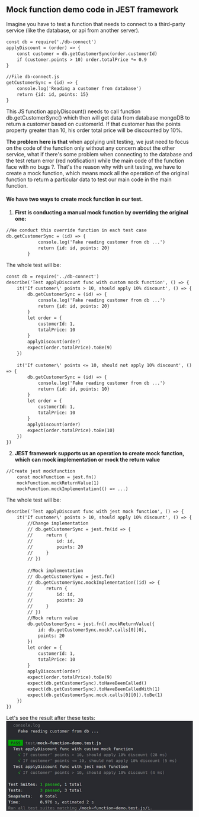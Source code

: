 ## Mock function demo code in JEST framework
Imagine you have to test a function that needs to connect to a third-party service (like the database, or api from another server).
```JS
const db = require('./db-connect')
applyDiscount = (order) => {
    const customer = db.getCustomerSync(order.customerId)
    if (customer.points > 10) order.totalPrice *= 0.9
}
```

```JS
//File db-connect.js
getCustomerSync = (id) => {
    console.log('Reading a customer from database')
    return {id: id, points: 15}
}
```

This JS function applyDiscount() needs to call function db.getCustomerSync() which then will get data from database mongoDB to return a customer based on customerId. If that customer has the points property greater than 10, his order total price will be discounted by 10%. 

**The problem here is that** when applying unit testing, we just need to focus on the code of the function only without any concern about the other service, what if there's some problem when connecting to the database and the test return error (red notification) while the main code of the function face with no bugs ?. That's the reason why with unit testing, we have to create a mock function, which means mock all the operation of the original function to return a particular data to test our main code in the main function.

#### We have two ways to create mock function in our test.
1. **First is conducting a manual mock function by overriding the original one:**
```JS
//We conduct this override function in each test case
db.getCustomerSync = (id) => {
            console.log('Fake reading customer from db ...')
            return {id: id, points: 20}
        }
```

The whole test will be:
```JS
const db = require('../db-connect')
describe('Test applyDiscount func with custom mock function', () => {
    it('If customer\' points > 10, should apply 10% discount', () => {
        db.getCustomerSync = (id) => {
            console.log('Fake reading customer from db ...')
            return {id: id, points: 20}
        }
        let order = {
            customerId: 1,
            totalPrice: 10
        }
        applyDiscount(order)
        expect(order.totalPrice).toBe(9)
    })

    it('If customer\' points <= 10, should not apply 10% discount', () => {
        db.getCustomerSync = (id) => {
            console.log('Fake reading customer from db ...')
            return {id: id, points: 10}
        }
        let order = {
            customerId: 1,
            totalPrice: 10
        }
        applyDiscount(order)
        expect(order.totalPrice).toBe(10)
    })
})
```

2. **JEST framework supports us an operation to create mock function, which can mock implementation or mock the return value**
```JS
//Create jest mockfunction
	const mockFunction = jest.fn()
    mockFunction.mockReturnValue(1)
    mockFunction.mockImplementation(() => ...)
```

The whole test will be:
```JS
describe('Test applyDiscount func with jest mock function', () => {
    it('If customer\' points > 10, should apply 10% discount', () => {
        //Change implementation
        // db.getCustomerSync = jest.fn(id => {
        //     return {
        //         id: id,
        //         points: 20
        //     }
        // })

        //Mock implementation
        // db.getCustomerSync = jest.fn()
        // db.getCustomerSync.mockImplementation((id) => {
        //     return {
        //         id: id,
        //         points: 20
        //     }
        // })
        //Mock return value
        db.getCustomerSync = jest.fn().mockReturnValue({
            id: db.getCustomerSync.mock?.calls[0][0],
            points: 20
        })
        let order = {
            customerId: 1,
            totalPrice: 10
        }
        applyDiscount(order)
        expect(order.totalPrice).toBe(9)
        expect(db.getCustomerSync).toHaveBeenCalled()
        expect(db.getCustomerSync).toHaveBeenCalledWith(1)
        expect(db.getCustomerSync.mock.calls[0][0]).toBe(1)
    })
})
```

Let's see the result after these tests: 
![Result after tests](../../images/test-result-mock-function.jpg)
